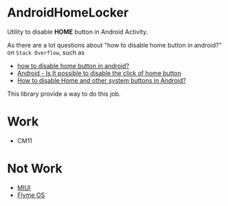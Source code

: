 AndroidHomeLocker
=================

Utility to disable **HOME** button in Android Activity.

As there are a lot questions about "how to disable home button in android?" on `Stack Overflow`, such as

* [how to disable home button in android?](http://stackoverflow.com/questions/17183905/how-to-disable-home-button-in-android)
* [Android - Is It possible to disable the click of home button](http://stackoverflow.com/questions/2162182/android-is-it-possible-to-disable-the-click-of-home-button)
* [How to disable Home and other system buttons in Android?](http://stackoverflow.com/questions/17549478/how-to-disable-home-and-other-system-buttons-in-android)

This library provide a way to do this job.


Work
====

* CM11

Not Work
========

* [MIUI](http://www.miui.com/)
* [Flyme OS](http://flyme.meizu.com/flysys/en/system.jsp)
